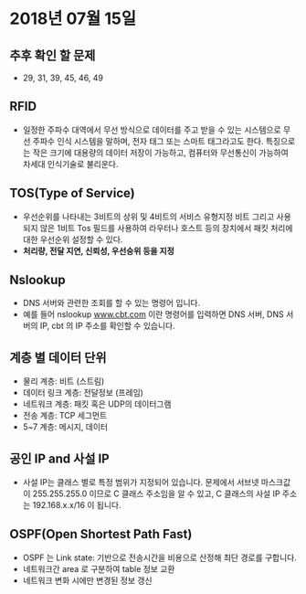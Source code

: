 # 2018년 07월 15일

## 추후 확인 할 문제

- 29, 31, 39, 45, 46, 49 

## RFID

- 일정한 주파수 대역에서 무선 방식으로 데이터를 주고 받을 수 있는 시스템으로 무선 주파수 인식 시스템을 말하며, 전자 태그 또는 스마트 태그라고도 한다. 특징으로는 작은 크기에 대용량의 데이터 저장이 가능하고, 컴퓨터와 무선통신이 가능하여 차세대 인식기술로 불리운다.

## TOS(Type of Service)

- 우선순위를 나타내는 3비트의 상위 및 4비트의 서비스 유형지정 비트 그리고 사용되지 않은 1비트 Tos 필드를 사용하여 라우터나 호스트 등의 장치에서 패킷 처리에 대한 우선순위 설정할 수 있다.
- **처리량, 전달 지연, 신뢰성, 우선숭위 등을 지정**

## Nslookup

- DNS 서버와 관련한 조회를 할 수 있는 명령어 입니다.
- 예를 들어 nslookup www.cbt.com 이란 명령어를 입력하면 DNS 서버, DNS 서버의 IP, cbt 의 IP 주소를 확인할 수 있습니다.

## 계층 별 데이터 단위

- 물리 계층: 비트 (스트림)
- 데이터 링크 계층: 전달정보 (프레임)
- 네트워크 계층: 패킷 혹은 UDP의 데이터그램
- 전송 계층: TCP 세그먼트
- 5~7 계층: 메시지, 데이터

## 공인 IP and 사설 IP

- 사설 IP는 클래스 별로 특정 범위가 지정되어 있습니다. 문제에서 서브넷 마스크값이 255.255.255.0 이므로 C 클래스 주소임을 알 수 있고, C 클래스의 사설 IP 주소는 192.168.x.x/16 이 됩니다.

## OSPF(Open Shortest Path Fast)

- OSPF 는 Link state: 기반으로 전송시간을 비용으로 산정해 최단 경로를 구합니다.
- 네트워크간 area 로 구분하여 table 정보 교환
- 네트워크 변화 시에만 변경된 정보 갱신


